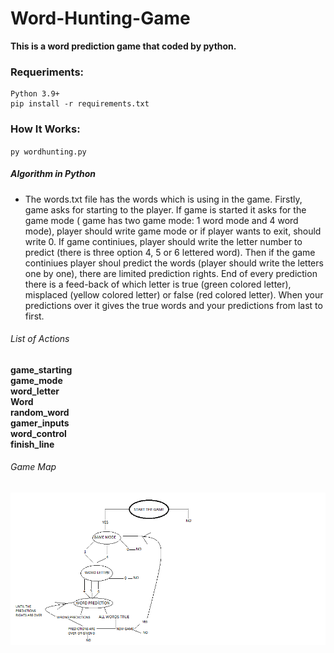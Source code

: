 # Word-Hunting-Game
**This is a word prediction game that coded by python.**
### Requeriments:
```
Python 3.9+
pip install -r requirements.txt
```
### How It Works:
` py wordhunting.py `
##### Algorithm in Python
- The words.txt file has the words which is using in the game. Firstly, game asks for starting to the player. If game is started it asks for the game mode ( game has two game mode: 1 word mode and 4 word mode), player should write game mode or if player wants to exit, should write 0. If game continiues, player should write the letter number to predict (there is three option 4, 5 or 6 lettered word). Then if the game continiues player shoul predict the words (player should write the letters one by one), there are limited prediction rights. End of every prediction there is a feed-back of which letter is true (green colored letter), misplaced (yellow colored letter) or false (red colored letter). When your predictions over it gives the true words and your predictions from last to first.
###### List of Actions
**game_starting <br/>
game_mode <br/>
word_letter <br/>
Word <br/>
random_word <br/>
gamer_inputs <br/>
word_control <br/>
finish_line <br/>**
###### Game Map
![](GAME%20MAP.png)
